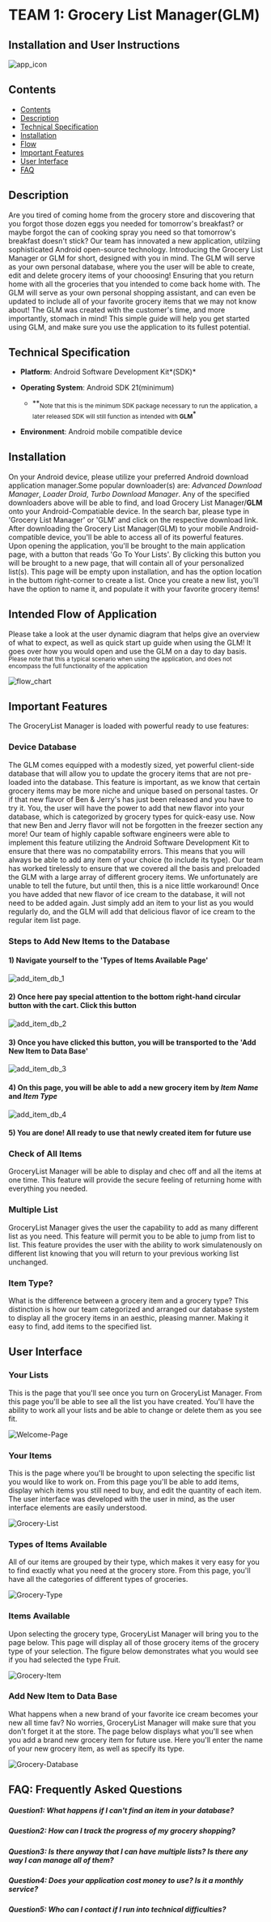 # TEAM 1: Grocery List Manager(GLM)

## Installation and User Instructions

![app_icon](https://i.imgur.com/Q0oNrSI.png?1)

## Contents
* [Contents](#contents)
* [Description](#description)
* [Technical Specification](#technical-specification)
* [Installation](#installation)
* [Flow](#flow-chart)
* [Important Features](#important-features)
* [User Interface](#user-interface)
* [FAQ](#faq)

## Description

Are you tired of coming home from the grocery store and discovering that you forgot those dozen eggs you needed for tomorrow's breakfast? or maybe forgot the can of cooking spray you need so that tomorrow's breakfast doesn't stick? Our team has innovated a new application, utilziing sophisticated Android open-source technology. Introducing the Grocery List Manager or GLM for short, designed with you in mind. The GLM will serve as your own personal database, where you the user will be able to create, edit and delete grocery items of your chooosing! Ensuring that you return home with all the groceries that you intended to come back home with. The GLM will serve as your own personal shopping assistant, and can even be updated to include all of your favorite grocery items that we may not know about! The GLM was created with the customer's time, and more importantly, stomach in mind! This simple guide will help you get started using GLM, and make sure you use the application to its fullest potential. 

## Technical Specification

* **Platform**: Android Software Development Kit*(SDK)*

* **Operating System**: Android SDK 21(minimum)<br>
	* \*\*<sub>Note that this is the minimum SDK package necessary to run the application, a later released SDK will still function as intended with **GLM**</sub>*

* **Environment**: Android mobile compatible device 

## Installation

On your Android device, please utilize your preferred Android download application manager.Some popular downloader(s) are: *Advanced Download Manager*, *Loader Droid*, *Turbo Download Manager*. Any of the specified downloaders above will be able to find, and load Grocery List Manager/**GLM** onto your Android-Compatiable device. In the search bar, please type in 'Grocery List Manager' or 'GLM' and click on the respective download link. After downloading the Grocery List Manager(GLM) to your mobile Android-compatible device, you'll be able to access all of its powerful features. Upon opening the application, you'll be brought to the main application page, with a button that reads 'Go To Your Lists'. By clicking this button you will be brought to a new page, that will contain all of your personalized list(s). This page will be empty upon installation, and has the option location in the buttom right-corner to create a list. Once you create a new list, you'll have the option to name it, and populate it with your favorite grocery items! 

## Intended Flow of Application 

Please take a look at the user dynamic diagram that helps give an overview of what to expect, as well as quick start up guide when using the GLM! It goes over how you would open and use the GLM on a day to day basis. <br>
<sub> Please note that this a typical scenario when using the application, and does not encompass the full functionality of the application </sub>

![flow_chart](https://i.imgur.com/1bYzpLI.png)

## Important Features

The GroceryList Manager is loaded with powerful ready to use features: 

### Device Database 

The GLM comes equipped with a modestly sized, yet powerful client-side database that will allow you to update the grocery items that are not pre-loaded into the database. This feature is important, as we know that certain grocery items may be more niche and unique based on personal tastes. Or if that new flavor of Ben & Jerry's has just been released and you have to try it. You, the user will have the power to add that new flavor into your database, which is categorized by grocery types for quick-easy use. Now that new Ben and Jerry flavor will not be forgotten in the freezer section any more! Our team of highly capable software engineers were able to implement this feature utilizing the Android Software Development Kit to ensure that there was no compatability errors. This means that you will always be able to add any item of your choice (to include its type). Our team has worked tirelessly to ensure that we covered all the basis and preloaded the GLM with a large array of different grocery items. We unfortunately are unable to tell the future, but until then, this is a nice little workaround! Once you have added that new flavor of ice cream to the database, it will not need to be added again. Just simply add an item to your list as you would regularly do, and the GLM will add that delicious flavor of ice cream to the regular item list page. <br>

### Steps to Add New Items to the Database<br>
#### **1)** Navigate yourself to the 'Types of Items Available Page'<br>
![add_item_db_1](https://i.imgur.com/JajhfxK.png)<br>
#### **2)** Once here pay special attention to the bottom right-hand circular button with the cart. Click this button<br>
![add_item_db_2](https://i.imgur.com/Mmb4bbK.png)<br>
#### **3)** Once you have clicked this button, you will be transported to the 'Add New Item to Data Base'<br>
![add_item_db_3](https://i.imgur.com/sXwqJez.png)<br>
#### **4)** On this page, you will be able to add a new grocery item by *Item Name* and *Item Type* <br>
![add_item_db_4](https://i.imgur.com/r884uEp.png)<br>
#### **5)** You are done! All ready to use that newly created item for future use

### Check of All Items

GroceryList Manager will be able to display and chec off and all the items at one time. This feature will provide the secure feeling of returning home with everything you needed. 

### Multiple List

GroceryList Manager gives the user the capability to add as many different list as you need. This feature will permit you to be able to jump from list to list. This feature provides the user with the ability to work simulatenously on different list knowing that you will return to your previous working list unchanged. 

### Item Type?

What is the difference between a grocery item and a grocery type? This distinction is how our team categorized and arranged our database system to display all the grocery items in an aesthic, pleasing manner. Making it easy to find, add items to the specified list. 


## User Interface 

### Your Lists
This is the page that you'll see once you turn on GroceryList Manager. From this page you'll be able to see all the list you have created. You'll have the ability to work all your lists and be able to change or delete them as you see fit. 

![Welcome-Page](https://i.imgur.com/UkNneXu.png)

### Your Items
This is the page where you'll be brought to upon selecting the specific list you would like to work on. From this page you'll be able to add items, display which items you still need to buy, and edit the quantity of each item. The user interface was developed with the user in mind, as the user interface elements are easily understood. 

![Grocery-List](https://i.imgur.com/jagTws6.png)

### Types of Items Available
All of our items are grouped by their type, which makes it very easy for you to find exactly what you need at the grocery store. From this page, you'll have all the categories of different types of groceries. 

![Grocery-Type](https://i.imgur.com/eQ4PFgD.png)

### Items Available 
Upon selecting the grocery type, GroceryList Manager will bring you to the page below. This page will display all of those grocery items of the grocery type of your selection. The figure below demonstrates what you would see if you had selected the type Fruit. 

![Grocery-Item](https://i.imgur.com/Na2Okdf.png)

### Add New Item to Data Base
What happens when a new brand of your favorite ice cream becomes your new all time fav? No worries, GroceryList Manager will make sure that you don't forget it at the store. The page below displays what you'll see when you add a brand new grocery item for future use. Here you'll enter the name of your new grocery item, as well as specify its type. 

![Grocery-Database](https://i.imgur.com/DNinacg.png)

## FAQ: Frequently Asked Questions 

##### Question1: What happens if I can't find an item in your database?
##### Question2: How can I track the progress of my grocery shopping? 
##### Question3: Is there anyway that I can have multiple lists? Is there any way I can manage all of them? 
##### Question4: Does your application cost money to use? Is it a monthly service?
##### Question5: Who can I contact if I run into technical difficulties? 

